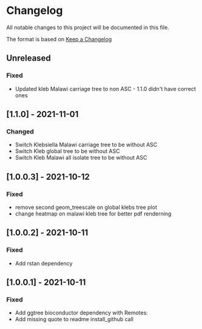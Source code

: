 # Changelog
All notable changes to this project will be documented in this file.

The format is based on [Keep a Changelog](https://keepachangelog.com/en/1.0.0/)

## Unreleased 
### Fixed 
- Updated kleb Malawi carriage tree to non ASC - 1.1.0 didn't have correct ones

## [1.1.0] - 2021-11-01
### Changed
- Switch Klebsiella Malawi carriage tree to be without ASC
- Switch Kleb global tree to be without ASC 
- Switch Kleb Malawi all isolate tree to be without ASC

## [1.0.0.3] - 2021-10-12
### Fixed
- remove second geom_treescale on global klebs tree plot
- change heatmap on malawi kleb tree for better pdf renderning

## [1.0.0.2] - 2021-10-11
### Fixed
- Add rstan dependency

## [1.0.0.1] - 2021-10-11
### Fixed
- Add ggtree bioconductor dependency with Remotes:
- Add missing quote to readme install_github call



